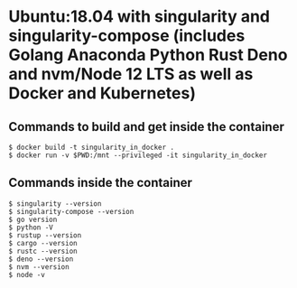 # Ubuntu:18.04 with singularity and singularity-compose (includes Golang Anaconda Python Rust Deno and nvm/Node 12 LTS as well as Docker and Kubernetes) 

## Commands to build and get inside the container 

```
$ docker build -t singularity_in_docker .
$ docker run -v $PWD:/mnt --privileged -it singularity_in_docker
```

## Commands inside the container

```
$ singularity --version
$ singularity-compose --version
$ go version
$ python -V
$ rustup --version
$ cargo --version 
$ rustc --version
$ deno --version
$ nvm --version
$ node -v
```

